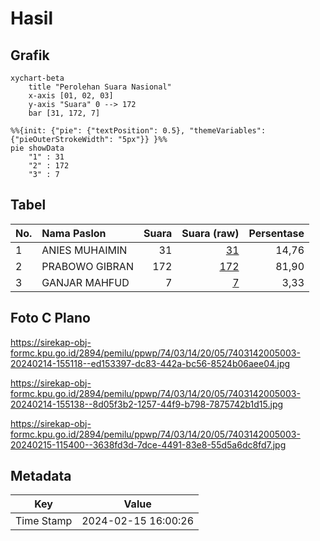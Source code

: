 # Hasil

## Grafik

```mermaid
xychart-beta
    title "Perolehan Suara Nasional"
    x-axis [01, 02, 03]
    y-axis "Suara" 0 --> 172
    bar [31, 172, 7]
```

```mermaid
%%{init: {"pie": {"textPosition": 0.5}, "themeVariables": {"pieOuterStrokeWidth": "5px"}} }%%
pie showData
    "1" : 31
    "2" : 172
    "3" : 7
```

## Tabel

| No. | Nama Paslon    | Suara | Suara (raw) | Persentase |
|:--- |:-------------- | -----:| -----------:| ----------:|
| 1   | ANIES MUHAIMIN | 31    | [31][p-1]   | 14,76      |
| 2   | PRABOWO GIBRAN | 172   | [172][p-2]  | 81,90      |
| 3   | GANJAR MAHFUD  | 7     | [7][p-3]    | 3,33       |


[p-1]: https://github.com/gigit-pemilu/pemilu-2024/blob/main/pilpres/hitung-suara/sub/74-sulawesi-tenggara/sub/03-muna/sub/14-lasalepa/sub/2005-labunti/sub/003-tps/sub/paslon-1.txt
[p-2]: https://github.com/gigit-pemilu/pemilu-2024/blob/main/pilpres/hitung-suara/sub/74-sulawesi-tenggara/sub/03-muna/sub/14-lasalepa/sub/2005-labunti/sub/003-tps/sub/paslon-2.txt
[p-3]: https://github.com/gigit-pemilu/pemilu-2024/blob/main/pilpres/hitung-suara/sub/74-sulawesi-tenggara/sub/03-muna/sub/14-lasalepa/sub/2005-labunti/sub/003-tps/sub/paslon-3.txt

## Foto C Plano

https://sirekap-obj-formc.kpu.go.id/2894/pemilu/ppwp/74/03/14/20/05/7403142005003-20240214-155118--ed153397-dc83-442a-bc56-8524b06aee04.jpg

https://sirekap-obj-formc.kpu.go.id/2894/pemilu/ppwp/74/03/14/20/05/7403142005003-20240214-155138--8d05f3b2-1257-44f9-b798-7875742b1d15.jpg

https://sirekap-obj-formc.kpu.go.id/2894/pemilu/ppwp/74/03/14/20/05/7403142005003-20240215-115400--3638fd3d-7dce-4491-83e8-55d5a6dc8fd7.jpg


## Metadata

| Key        | Value               |
| ---------- | ------------------- |
| Time Stamp | 2024-02-15 16:00:26 |



